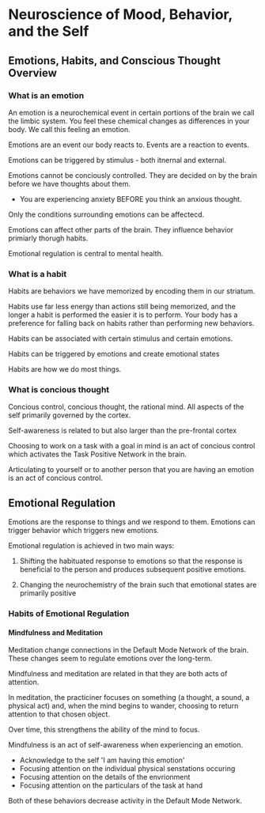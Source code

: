 # Neuroscience of Mood, Behavior, and the Self

## Emotions, Habits, and Conscious Thought Overview

### What is an emotion

An emotion is a neurochemical event in certain portions of the brain we call the limbic system. You feel these chemical changes as differences in your body. We call this feeling an emotion.

Emotions are an event our body reacts to. Events are a reaction to events.

Emotions can be triggered by stimulus - both itnernal and external.

Emotions cannot be conciously controlled. They are decided on by the brain before we have thoughts about them.

- You are experiencing anxiety BEFORE you think an anxious thought.

Only the conditions surrounding emotions can be affectecd.

Emotions can affect other parts of the brain. They influence behavior primiarly thorugh habits.

Emotional regulation is central to mental health. 


### What is a habit

Habits are behaviors we have memorized by encoding them in our striatum. 

Habits use far less energy than actions still being memorized, and the longer a habit is performed the easier it is to perform. Your body has a preference for falling back on habits rather than performing new behaviors. 

Habits can be associated with certain stimulus and certain emotions. 

Habits can be triggered by emotions and create emotional states

Habits are how we do most things. 


### What is concious thought

Concious control, concious thought, the rational mind. All aspects of the self primarily governed by the cortex.

Self-awareness is related to but also larger than the pre-frontal cortex

Choosing to work on a task with a goal in mind is an act of concious control which activates the Task Positive Network in the brain.

Articulating to yourself or to another person that you are having an emotion is an act of concious control.


## Emotional Regulation
Emotions are the response to things and we respond to them. Emotions can trigger behavior which triggers new emotions.

Emotional regulation is achieved in two main ways:

1. Shifting the habituated response to emotions so that the response is beneficial to the person and produces subsequent positive emotions.

2. Changing the neurochemistry of the brain such that emotional states are primarily positive


### Habits of Emotional Regulation

#### Mindfulness and Meditation

Meditation change connections in the Default Mode Network of the brain. These changes seem to regulate emotions over the long-term.

Mindfulness and meditation are related in that they are both acts of attention.

In meditation, the practiciner focuses on something (a thought, a sound, a physical act) and, when the mind begins to wander, choosing to return attention to that chosen object.

Over time, this strengthens the ability of the mind to focus.  

Mindfulness is an act of self-awareness when experiencing an emotion. 

- Acknowledge to the self 'I am having this emotion'
- Focusing attention on the individual physical senstations occuring
- Focusing attention on the details of the envrionment
- Focusing attention on the particulars of the task at hand

Both of these behaviors decrease activity in the Default Mode Network.



